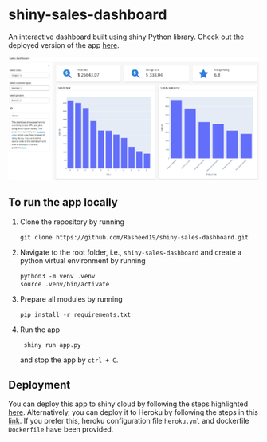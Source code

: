 # shiny-sales-dashboard
An interactive dashboard built using shiny Python library. Check out the deployed version of the app [here](https://rasheed-ibraheem.shinyapps.io/sales-dashboard/).

![Dashboard UI](assets/dashboard_ui.png)

## To run the app locally
1. Clone the repository by running
    ```
    git clone https://github.com/Rasheed19/shiny-sales-dashboard.git
    ```
1. Navigate to the root folder, i.e., `shiny-sales-dashboard` and create a python virtual environment by running
    ```
    python3 -m venv .venv
    source .venv/bin/activate
    ``` 
1. Prepare all modules by running
    ```
    pip install -r requirements.txt
    ```
1. Run the app
   ```
    shiny run app.py
    ```
    and stop the app by  `ctrl + C`.

## Deployment
You can deploy this app to shiny cloud by following the steps highlighted [here](https://shiny.posit.co/py/docs/deploy-cloud.html). Alternatively, you can deploy it to Heroku by following the steps in this [link](https://github.com/analythium/shiny-load-balancing/blob/main/01-heroku.md). If you prefer this, heroku configuration file `heroku.yml` and dockerfile `Dockerfile` have been provided.
